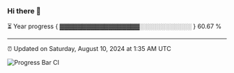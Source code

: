 ### Hi there 👋

⏳ Year progress { ▓▓▓▓▓▓▓▓▓▓▓▓▓▓▓▓▓▓░░░░░░░░░░░░ } 60.67 %

---

⏰ Updated on Saturday, August 10, 2024 at 1:35 AM UTC

![Progress Bar CI](https://github.com/arthurbuhl/arthurbuhl/workflows/Progress%20Bar%20CI/badge.svg)
